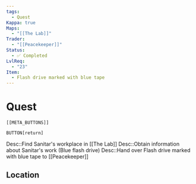 ```yaml
---
tags:
  - Quest
Kappa: true
Maps:
  - "[[The Lab]]"
Trader:
  - "[[Peacekeeper]]"
Status:
  - ✅ Completed
LvlReq:
  - "23"
Item:
  - Flash drive marked with blue tape
---
```

# Quest

```meta-bind-embed
[[META_BUTTONS]]
```
`BUTTON[return]` 

Desc::Find Sanitar's workplace in [[The Lab]]
Desc::Obtain information about Sanitar's work (Blue flash drive)
Desc::Hand over Flash drive marked with blue tape to [[Peacekeeper]]
## Location

